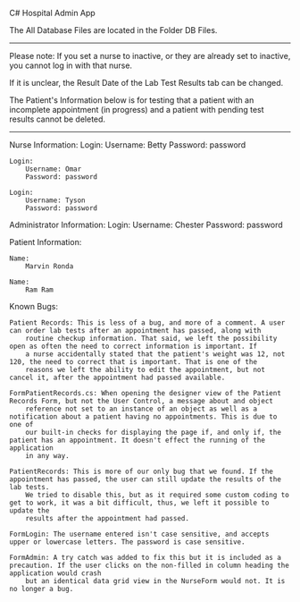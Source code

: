  C# Hospital Admin App


The All Database Files are located in the Folder DB Files.

****************************************************************************************************************

Please note: If you set a nurse to inactive, or they are already set to inactive,
you cannot log in with that nurse.

If it is unclear, the Result Date of the Lab Test Results tab can be changed.

The Patient's Information below is for testing that a patient with an incomplete appointment (in progress) and 
a patient with pending test results cannot be deleted.

****************************************************************************************************************
Nurse Information:
    Login:
		Username: Betty
		Password: password
	
	Login:
		Username: Omar
		Password: password
		
	Login:
		Username: Tyson
		Password: password
		
Administrator Information:
	Login:
		Username: Chester
		Password: password
		
Patient Information:

	Name:
		Marvin Ronda
	
	Name:
		Ram Ram
		
Known Bugs:

	Patient Records: This is less of a bug, and more of a comment. A user can order lab tests after an appointment has passed, along with 
		routine checkup information. That said, we left the possibility open as often the need to correct information is important. If 
		a nurse accidentally stated that the patient's weight was 12, not 120, the need to correct that is important. That is one of the 
		reasons we left the ability to edit the appointment, but not cancel it, after the appointment had passed available.

    FormPatientRecords.cs: When opening the designer view of the Patient Records Form, but not the User Control, a message about and object 
		reference not set to an instance of an object as well as a notification about a patient having no appointments. This is due to one of 
		our built-in checks for displaying the page if, and only if, the patient has an appointment. It doesn't effect the running of the application 
		in any way.
		
	PatientRecords: This is more of our only bug that we found. If the appointment has passed, the user can still update the results of the lab tests.
		We tried to disable this, but as it required some custom coding to get to work, it was a bit difficult, thus, we left it possible to update the 
		results after the appointment had passed.
		
	FormLogin: The username entered isn't case sensitive, and accepts upper or lowercase letters. The password is case sensitive.
	
	FormAdmin: A try catch was added to fix this but it is included as a precaution. If the user clicks on the non-filled in column heading the application would crash 
		but an identical data grid view in the NurseForm would not. It is no longer a bug.
